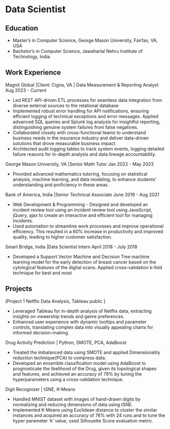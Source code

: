 # Data Scientist

## Education
- Master’s in Computer Science, George Mason University, Fairfax, VA, USA                                         
- Bachelor’s in Computer Science, Jawaharlal Nehru Institute of Technology, India                       


## Work Experience
Magnit Global |Client: Cigna, VA | Data Measurement & Reporting Analyst                              Aug 2023 - Current

- Led REST API-driven ETL processes for seamless data integration from diverse external sources to the relational database
- Implemented robust error handling for API notifications, ensuring efficient logging of technical exceptions and error messages. Applied advanced SQL queries and Splunk log analysis for insightful reporting, distinguishing genuine system failures from false negatives.
- Collaborated closely with cross-functional teams to understand business needs in the insurance industry and deliver data-driven solutions that drove measurable business impact
- Architected audit logging tables to track system events, logging detailed failure reasons for in-depth analysis and data lineage accountability.

George Mason University, VA |Senior Math Tutor			                                         Jan 2022 - May 2023
- Provided advanced mathematics tutoring, focusing on statistical analysis, machine learning, and data modeling, to enhance students' understanding and proficiency in these areas. 

Bank of America, India |Senior Technical Associate			                                        June 2019 - Aug 2021
- Web Development & Programming - Designed and developed an incident review tool using an incident review tool using JavaScript, jQuery, ajax to create an interactive and efficient tool for managing incidents.
- Used automation to streamline work processes and improve operational efficiency. This resulted in a 60% increase in productivity and improved quality, leading to higher customer satisfaction.

Smart Bridge, India |Data Scientist Intern  					                         April 2018 - July 2018
- Developed a Support Vector Machine and Decision Tree machine learning model for the early detection of breast cancer based on the cytological features of the digital scans. Applied cross-validation k-fold technique for best and most                  


## Projects
[Project 1 Netflix Data Analysis, Tableau public ]
- Leveraged Tableau for in-depth analysis of Netflix data, extracting insights on viewership trends and genre preferences.
- Enhanced user experience with dynamic tooltips and parameter controls, translating complex data into visually appealing charts for informed decision-making.

Drug Activity Prediction | Python, SMOTE, PCA, AdaBoost
- Treated the imbalanced data using SMOTE and applied Dimensionality reduction technique(PCA) to compress data.
- Developed an ensemble classification model using AdaBoost to prognosticate the likelihood of the Drug, given its topological shapes and features, and achieved an accuracy of 79% by tuning the hyperparameters using a cross-validation technique.

Digit Recognizer | tSNE, K-Means
- Handled MNIST dataset with images of hand-drawn digits by normalizing and reducing dimensions of data using tSNE.
- Implemented K-Means using Euclidean distance to cluster the similar instances and acquired an accuracy of 76% with 24 runs and to tune the hyper parameter ‘k’ value, used Silhouette Score evaluation metric.

